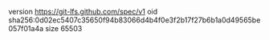 version https://git-lfs.github.com/spec/v1
oid sha256:0d02ec5407c35650f94b83066d4b4f0e3f2b17f27b6b1a0d49565be057f01a4a
size 65503
